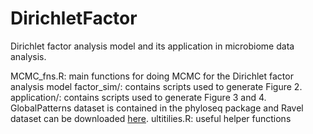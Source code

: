 # DirichletFactor
Dirichlet factor analysis model and its application in microbiome data analysis.

MCMC_fns.R: main functions for doing MCMC for the Dirichlet factor analysis model
factor_sim/: contains scripts used to generate Figure 2.
application/: contains scripts used to generate Figure 3 and 4. GlobalPatterns dataset is contained in the phyloseq package and Ravel dataset can be downloaded [here](https://www.dropbox.com/s/ojiqzltzlwe34ok/RavelafterIgraph.RData?dl=0).
ultitilies.R: useful helper functions
